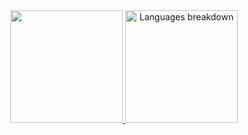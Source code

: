 <div align="center">
  <a href="https://github.com/martimsoutooo">
  <img height="180em" src="https://github-readme-stats.vercel.app/api?username=martimsoutooo&theme=tokyonight&show_icons=true" />
  <img height="180em" src="https://github-readme-stats.vercel.app/api/top-langs/?username=martimsoutooo&layout=compact&langs_count=5&theme=tokyonight" alt="Languages breakdown" />
</div>
